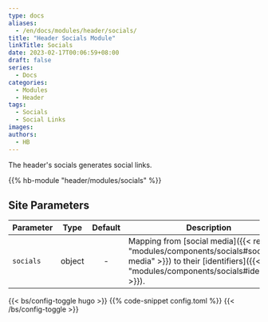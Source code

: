 ```yaml
---
type: docs
aliases:
  - /en/docs/modules/header/socials/
title: "Header Socials Module"
linkTitle: Socials
date: 2023-02-17T00:06:59+08:00
draft: false
series:
  - Docs
categories:
  - Modules
  - Header
tags:
  - Socials
  - Social Links
images:
authors:
  - HB
---
```


The header's socials generates social links.

<!--more-->

{{% hb-module "header/modules/socials" %}}

## Site Parameters

| Parameter |  Type  | Default | Description                                     |
| --------- | :----: | :-----: | ----------------------------------------------- |
| `socials` | object |    -    | Mapping from [social media]({{< ref "modules/components/socials#socials-media" >}}) to their [identifiers]({{< ref "modules/components/socials#identifiers" >}}). |

{{< bs/config-toggle hugo >}}
{{% code-snippet config.toml %}}
{{< /bs/config-toggle >}}
